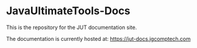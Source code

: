 # JavaUltimateTools-Docs
This is the repository for the JUT documentation site.

The documentation is currently hosted at: https://jut-docs.jgcomptech.com
